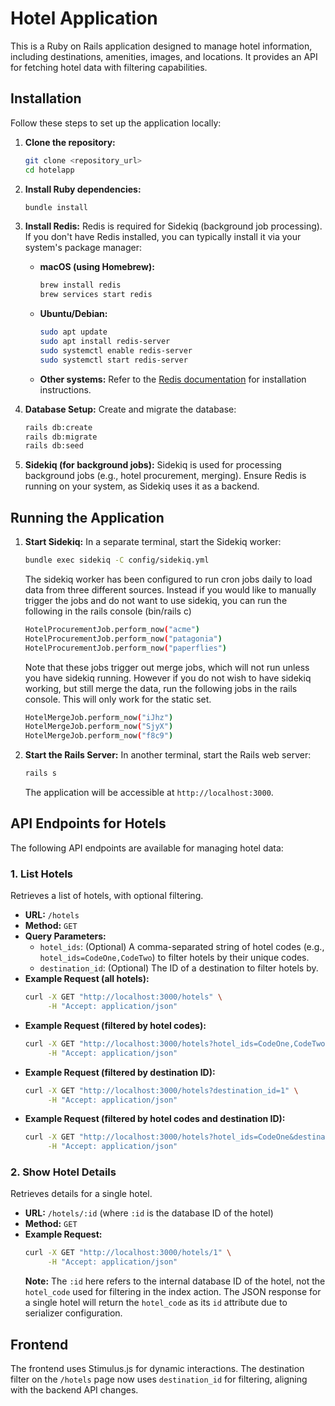 # Hotel Application

This is a Ruby on Rails application designed to manage hotel information, including destinations, amenities, images, and locations. It provides an API for fetching hotel data with filtering capabilities.

## Installation

Follow these steps to set up the application locally:

1.  **Clone the repository:**
    ```bash
    git clone <repository_url>
    cd hotelapp
    ```

2.  **Install Ruby dependencies:**
    ```bash
    bundle install
    ```

3.  **Install Redis:**
    Redis is required for Sidekiq (background job processing). If you don't have Redis installed, you can typically install it via your system's package manager:

    *   **macOS (using Homebrew):**
        ```bash
        brew install redis
        brew services start redis
        ```
    *   **Ubuntu/Debian:**
        ```bash
        sudo apt update
        sudo apt install redis-server
        sudo systemctl enable redis-server
        sudo systemctl start redis-server
        ```
    *   **Other systems:** Refer to the [Redis documentation](https://redis.io/docs/getting-started/installation/) for installation instructions.

4.  **Database Setup:**
    Create and migrate the database:
    ```bash
    rails db:create
    rails db:migrate
    rails db:seed
    ```

5.  **Sidekiq (for background jobs):**
    Sidekiq is used for processing background jobs (e.g., hotel procurement, merging). Ensure Redis is running on your system, as Sidekiq uses it as a backend.

## Running the Application

1.  **Start Sidekiq:**
    In a separate terminal, start the Sidekiq worker:
    ```bash
    bundle exec sidekiq -C config/sidekiq.yml
    ```
    The sidekiq worker has been configured to run cron jobs daily to load data from three different sources.
    Instead if you would like to manually trigger the jobs and do not want to use sidekiq, you can run the following in the rails console (bin/rails c)
    ```bash
    HotelProcurementJob.perform_now("acme")
    HotelProcurementJob.perform_now("patagonia")
    HotelProcurementJob.perform_now("paperflies")
    ```
    Note that these jobs trigger out merge jobs, which will not run unless you have sidekiq running. However if you do not wish to have sidekiq working, but still merge the data, run the following jobs in the rails console. This will only work for the static set.
    ```bash
    HotelMergeJob.perform_now("iJhz")
    HotelMergeJob.perform_now("SjyX")
    HotelMergeJob.perform_now("f8c9")
    ```

2.  **Start the Rails Server:**
    In another terminal, start the Rails web server:
    ```bash
    rails s
    ```
    The application will be accessible at `http://localhost:3000`.

## API Endpoints for Hotels

The following API endpoints are available for managing hotel data:

### 1. List Hotels

Retrieves a list of hotels, with optional filtering.

*   **URL:** `/hotels`
*   **Method:** `GET`
*   **Query Parameters:**
    *   `hotel_ids`: (Optional) A comma-separated string of hotel codes (e.g., `hotel_ids=CodeOne,CodeTwo`) to filter hotels by their unique codes.
    *   `destination_id`: (Optional) The ID of a destination to filter hotels by.
*   **Example Request (all hotels):**
    ```bash
    curl -X GET "http://localhost:3000/hotels" \
         -H "Accept: application/json"
    ```
*   **Example Request (filtered by hotel codes):**
    ```bash
    curl -X GET "http://localhost:3000/hotels?hotel_ids=CodeOne,CodeTwo" \
         -H "Accept: application/json"
    ```
*   **Example Request (filtered by destination ID):**
    ```bash
    curl -X GET "http://localhost:3000/hotels?destination_id=1" \
         -H "Accept: application/json"
    ```
*   **Example Request (filtered by hotel codes and destination ID):**
    ```bash
    curl -X GET "http://localhost:3000/hotels?hotel_ids=CodeOne&destination_id=1" \
         -H "Accept: application/json"
    ```

### 2. Show Hotel Details

Retrieves details for a single hotel.

*   **URL:** `/hotels/:id` (where `:id` is the database ID of the hotel)
*   **Method:** `GET`
*   **Example Request:**
    ```bash
    curl -X GET "http://localhost:3000/hotels/1" \
         -H "Accept: application/json"
    ```
    **Note:** The `:id` here refers to the internal database ID of the hotel, not the `hotel_code` used for filtering in the index action. The JSON response for a single hotel will return the `hotel_code` as its `id` attribute due to serializer configuration.

## Frontend

The frontend uses Stimulus.js for dynamic interactions. The destination filter on the `/hotels` page now uses `destination_id` for filtering, aligning with the backend API changes.

